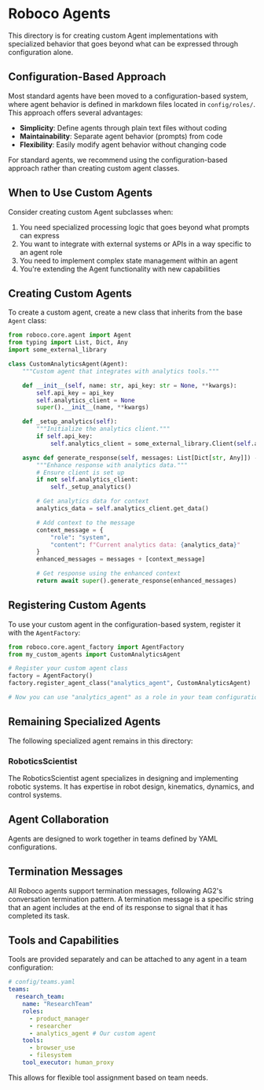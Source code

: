 # Roboco Agents

This directory is for creating custom Agent implementations with specialized behavior that goes beyond what can be expressed through configuration alone.

## Configuration-Based Approach

Most standard agents have been moved to a configuration-based system, where agent behavior is defined in markdown files located in `config/roles/`. This approach offers several advantages:

- **Simplicity**: Define agents through plain text files without coding
- **Maintainability**: Separate agent behavior (prompts) from code
- **Flexibility**: Easily modify agent behavior without changing code

For standard agents, we recommend using the configuration-based approach rather than creating custom agent classes.

## When to Use Custom Agents

Consider creating custom Agent subclasses when:

1. You need specialized processing logic that goes beyond what prompts can express
2. You want to integrate with external systems or APIs in a way specific to an agent role
3. You need to implement complex state management within an agent
4. You're extending the Agent functionality with new capabilities

## Creating Custom Agents

To create a custom agent, create a new class that inherits from the base `Agent` class:

```python
from roboco.core.agent import Agent
from typing import List, Dict, Any
import some_external_library

class CustomAnalyticsAgent(Agent):
    """Custom agent that integrates with analytics tools."""

    def __init__(self, name: str, api_key: str = None, **kwargs):
        self.api_key = api_key
        self.analytics_client = None
        super().__init__(name, **kwargs)

    def _setup_analytics(self):
        """Initialize the analytics client."""
        if self.api_key:
            self.analytics_client = some_external_library.Client(self.api_key)

    async def generate_response(self, messages: List[Dict[str, Any]]) -> str:
        """Enhance response with analytics data."""
        # Ensure client is set up
        if not self.analytics_client:
            self._setup_analytics()

        # Get analytics data for context
        analytics_data = self.analytics_client.get_data()

        # Add context to the message
        context_message = {
            "role": "system",
            "content": f"Current analytics data: {analytics_data}"
        }
        enhanced_messages = messages + [context_message]

        # Get response using the enhanced context
        return await super().generate_response(enhanced_messages)
```

## Registering Custom Agents

To use your custom agent in the configuration-based system, register it with the `AgentFactory`:

```python
from roboco.core.agent_factory import AgentFactory
from my_custom_agents import CustomAnalyticsAgent

# Register your custom agent class
factory = AgentFactory()
factory.register_agent_class("analytics_agent", CustomAnalyticsAgent)

# Now you can use "analytics_agent" as a role in your team configurations
```

## Remaining Specialized Agents

The following specialized agent remains in this directory:

### RoboticsScientist

The RoboticsScientist agent specializes in designing and implementing robotic systems. It has expertise in robot design, kinematics, dynamics, and control systems.

## Agent Collaboration

Agents are designed to work together in teams defined by YAML configurations.

## Termination Messages

All Roboco agents support termination messages, following AG2's conversation termination pattern. A termination message is a specific string that an agent includes at the end of its response to signal that it has completed its task.

## Tools and Capabilities

Tools are provided separately and can be attached to any agent in a team configuration:

```yaml
# config/teams.yaml
teams:
  research_team:
    name: "ResearchTeam"
    roles:
      - product_manager
      - researcher
      - analytics_agent # Our custom agent
    tools:
      - browser_use
      - filesystem
    tool_executor: human_proxy
```

This allows for flexible tool assignment based on team needs.
